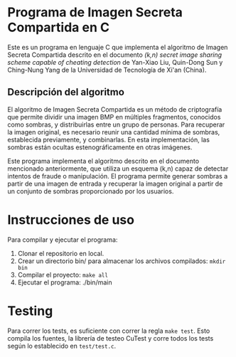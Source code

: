 # Programa de Imagen Secreta Compartida en C

Este es un programa en lenguaje C que implementa el algoritmo de Imagen Secreta Compartida descrito en el documento *(k,n) secret image sharing scheme capable of cheating detection* de Yan-Xiao Liu, Quin-Dong Sun y Ching-Nung Yang de la Universidad de Tecnología de Xi'an (China).

## Descripción del algoritmo

El algoritmo de Imagen Secreta Compartida es un método de criptografía que permite dividir una imagen BMP en múltiples fragmentos, conocidos como sombras, y distribuirlas entre un grupo de personas. Para recuperar la imagen original, es necesario reunir una cantidad mínima de sombras, establecida previamente, y combinarlas. En esta implementación, las sombras están ocultas estenográficamente en otras imágenes.   

Este programa implementa el algoritmo descrito en el documento mencionado anteriormente, que utiliza un esquema (k,n) capaz de detectar intentos de fraude o manipulación. El programa permite generar sombras a partir de una imagen de entrada y recuperar la imagen original a partir de un conjunto de sombras proporcionado por los usuarios.

# Instrucciones de uso
Para compilar y ejecutar el programa:

1. Clonar el repositorio en local.
2. Crear un directorio bin/ para almacenar los archivos compilados: `mkdir bin`
3. Compilar el proyecto: `make all`
4. Ejecutar el programa: ./bin/main

# Testing
Para correr los tests, es suficiente con correr la regla `make test`. Esto compila los fuentes, la librería de testeo CuTest y corre todos los tests según lo establecido en `test/test.c`. 
